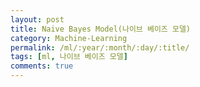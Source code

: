 ```yaml
---
layout: post
title: Naive Bayes Model(나이브 베이즈 모델)
category: Machine-Learning
permalink: /ml/:year/:month/:day/:title/
tags: [ml, 나이브 베이즈 모델]
comments: true
---
```


<br><br>



